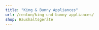 ```yaml
---
title: "King & Bunny Appliances"
url: /renton/king-und-bunny-appliances/
shop: Haushaltsgeräte
---
```

